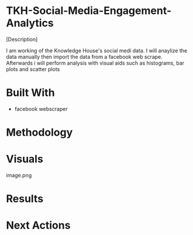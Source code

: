 # TKH-Social-Media-Engagement-Analytics
[Description]

 I am working of the Knowledge House's social medi data. I will anaylize the data manually then import the data from a facebook web scrape. Afterwards i will perform analysis with visual aids such as histograms, bar plots and scatter plots

# Built With
* facebook webscraper


# Methodology 

# Visuals 
image.png



# Results

# Next Actions 